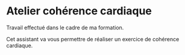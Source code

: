 # Atelier cohérence cardiaque

Travail effectué dans le cadre de ma formation.

Cet assistant va vous permettre de réaliser un exercice de cohérence cardiaque.
